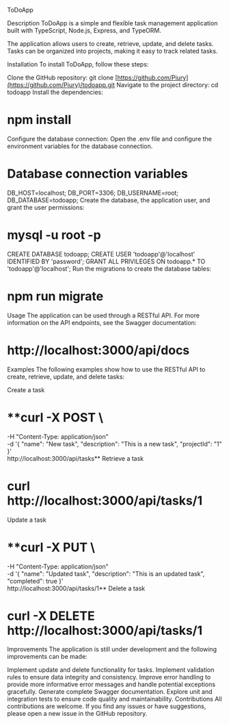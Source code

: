 ToDoApp

Description
ToDoApp is a simple and flexible task management application built with TypeScript, Node.js, Express, and TypeORM.

The application allows users to create, retrieve, update, and delete tasks. Tasks can be organized into projects, making it easy to track related tasks.

Installation
To install ToDoApp, follow these steps:

Clone the GitHub repository:
git clone [https://github.com/Piury](https://github.com/Piury)/todoapp.git
Navigate to the project directory:
cd todoapp
Install the dependencies:
# **npm install**
Configure the database connection:
Open the .env file and configure the environment variables for the database connection.
# Database connection variables

DB_HOST=localhost;
DB_PORT=3306;
DB_USERNAME=root;
DB_DATABASE=todoapp;
Create the database, the application user, and grant the user permissions:
# **mysql -u root -p**

CREATE DATABASE todoapp;
CREATE USER 'todoapp'@'localhost' IDENTIFIED BY 'password';
GRANT ALL PRIVILEGES ON todoapp.* TO 'todoapp'@'localhost';
Run the migrations to create the database tables:
# **npm run migrate**
Usage
The application can be used through a RESTful API. For more information on the API endpoints, see the Swagger documentation:

# **http://localhost:3000/api/docs**
Examples
The following examples show how to use the RESTful API to create, retrieve, update, and delete tasks:

Create a task

# **curl -X POST \
  -H "Content-Type: application/json" \
  -d '{
    "name": "New task",
    "description": "This is a new task",
    "projectId": "1"
  }' \
  http://localhost:3000/api/tasks**
Retrieve a task

# **curl http://localhost:3000/api/tasks/1**
Update a task

# **curl -X PUT \
  -H "Content-Type: application/json" \
  -d '{
    "name": "Updated task",
    "description": "This is an updated task",
    "completed": true
  }' \
  http://localhost:3000/api/tasks/1**
Delete a task

# **curl -X DELETE http://localhost:3000/api/tasks/1**
Improvements
The application is still under development and the following improvements can be made:

Implement update and delete functionality for tasks.
Implement validation rules to ensure data integrity and consistency.
Improve error handling to provide more informative error messages and handle potential exceptions gracefully.
Generate complete Swagger documentation.
Explore unit and integration tests to ensure code quality and maintainability.
Contributions
All contributions are welcome. If you find any issues or have suggestions, please open a new issue in the GitHub repository.
